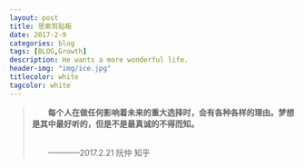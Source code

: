 ```yaml
---
layout: post
title: 思索剪贴板
date: 2017-2-9
categories: blog
tags: [BLOG,Growth]
description: He wants a more wonderful life.
header-img: "img/ice.jpg"
titlecolor: white
tagcolor: white
---
```



<blockquote style="text-indent: 2em;">
	<b style="">每个人在做任何影响着未来的重大选择时，会有各种各样的理由。梦想是其中最好听的，但是不是最真诚的不得而知。
	</b>
<br><br>
<p >	————2017.2.21 阮仲 知乎</p>
</blockquote>
